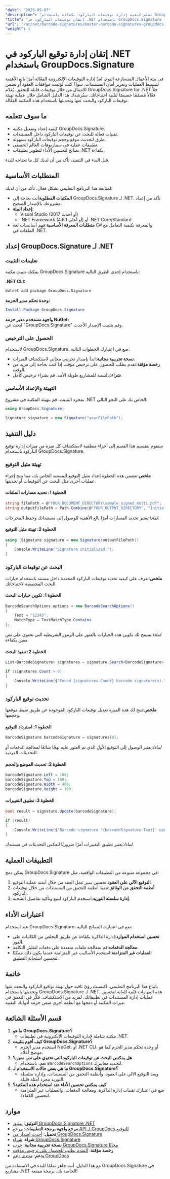 ```yaml
---
"date": "2025-05-07"
"description": "تعلم كيفية إدارة توقيعات الباركود بكفاءة باستخدام GroupDocs.Signature لـ .NET. يغطي هذا الدليل إعداد الباركود والبحث عنه وتحديثه في مستنداتك الرقمية."
"title": "إتقان توقيعات الباركود في .NET باستخدام GroupDocs.Signature - دليل شامل"
"url": "/ar/net/barcode-signatures/master-barcode-signatures-groupdocs-dotnet/"
"weight": 1
---
```


# إتقان إدارة توقيع الباركود في .NET باستخدام GroupDocs.Signature

في بيئة الأعمال المتسارعة اليوم، تُعدّ إدارة التوقيعات الإلكترونية الفعّالة أمرًا بالغ الأهمية لتبسيط العمليات وتعزيز أمان المستندات. سواءً كنت تُؤتمت موافقات العقود أو تضمن الامتثال من خلال توقيعات قابلة للتحقق، يُقدّم GroupDocs.Signature for .NET حلاًّ فعّالاً مُصمّمًا خصيصًا لتلبية احتياجاتك. سيُرشدك هذا الدليل الشامل خلال عملية تهيئة توقيعات الباركود والبحث عنها وتحديثها باستخدام هذه المكتبة الفعّالة.

## ما سوف تتعلمه
- كيفية إعداد وتفعيل مكتبة GroupDocs.Signature.
- تقنيات فعالة للبحث عن توقيعات الباركود داخل المستندات.
- طرق لتحديث موقع وحجم توقيعات الباركود بسهولة.
- تطبيقات عملية في سيناريوهات العالم الحقيقي.
- نصائح لتحسين الأداء لتطوير تطبيقات .NET بكفاءة.

قبل البدء في التنفيذ، تأكد من أن لديك كل ما تحتاجه للبدء.

## المتطلبات الأساسية
لمتابعة هذا البرنامج التعليمي بشكل فعال، تأكد من أن لديك:

- **المكتبات المطلوبة**أنت بحاجة إلى GroupDocs.Signature لـ .NET. تأكد من إعداد مشروعك بالإصدار الصحيح.
- **إعداد البيئة**:
  - Visual Studio (2017 أو أحدث)
  - .NET Framework (4.6.1 أو أعلى) أو .NET Core/Standard
- **متطلبات المعرفة الأساسية**:فهم أساسيات لغة C# والمعرفة بكيفية التعامل مع الملفات في .NET.

## إعداد GroupDocs.Signature لـ .NET

### تعليمات التثبيت
يمكنك تثبيت مكتبة GroupDocs.Signature باستخدام إحدى الطرق التالية:

**.NET CLI:**
```bash
dotnet add package GroupDocs.Signature
```

**وحدة تحكم مدير الحزمة:**
```powershell
Install-Package GroupDocs.Signature
```

**واجهة مستخدم مدير حزمة NuGet:**  
ابحث عن "GroupDocs.Signature" وقم بتثبيت الإصدار الأحدث.

### الحصول على الترخيص
لاستخدام GroupDocs.Signature، ضع في اعتبارك الخطوات التالية:

- **نسخة تجريبية مجانية**:ابدأ بإصدار تجريبي مجاني لاستكشاف الميزات.
- **رخصة مؤقتة**:تقدم بطلب للحصول على ترخيص مؤقت إذا كنت بحاجة إلى مزيد من الوقت.
- **شراء**:بالنسبة للمشاريع طويلة الأمد، قم بشراء ترخيص كامل.

### التهيئة والإعداد الأساسي
بمجرد التثبيت، قم بتهيئة المكتبة في مشروع .NET الخاص بك على النحو التالي:
```csharp
using GroupDocs.Signature;

Signature signature = new Signature("yourFilePath");
```

## دليل التنفيذ
سنقوم بتقسيم هذا القسم إلى أجزاء منطقية لاستكشاف كل ميزة من ميزات إدارة توقيع الباركود باستخدام GroupDocs.Signature.

### تهيئة مثيل التوقيع
**ملخص**:تتضمن هذه الخطوة إعداد مثيل التوقيع للمستند الخاص بك، مما يتيح إجراء عمليات أخرى مثل البحث عن التوقيعات أو تحديثها.

#### الخطوة 1: تحديد مسارات الملفات
```csharp
string filePath = @"YOUR_DOCUMENT_DIRECTORY\sample_signed_multi.pdf";
string outputFilePath = Path.Combine(@"YOUR_OUTPUT_DIRECTORY", "InitializeSignatureOutput.pdf");
```
*لماذا*:يعتبر تحديد المسارات أمرًا بالغ الأهمية للوصول إلى مستنداتك وحفظ المخرجات.

#### الخطوة 2: تهيئة مثيل التوقيع
```csharp
using (Signature signature = new Signature(outputFilePath))
{
    Console.WriteLine("Signature initialized.");
}
```

### البحث عن توقيعات الباركود
**ملخص**:تعرف على كيفية تحديد توقيعات الباركود المحددة داخل مستند باستخدام خيارات البحث المخصصة لاحتياجاتك.

#### الخطوة 1: تكوين خيارات البحث
```csharp
BarcodeSearchOptions options = new BarcodeSearchOptions()
{
    Text = "12345",
    MatchType = TextMatchType.Contains
};
```
*لماذا*:يسمح لك تكوين هذه الخيارات بالعثور على الرموز الشريطية التي تحتوي على نص معين بكفاءة.

#### الخطوة 2: تنفيذ البحث
```csharp
List<BarcodeSignature> signatures = signature.Search<BarcodeSignature>(options);

if (signatures.Count > 0)
{
    Console.WriteLine($"Found {signatures.Count} barcode signature(s).");
}
```

### تحديث توقيع الباركود
**ملخص**:تتيح لك هذه الميزة تعديل توقيعات الباركود الموجودة عن طريق ضبط موقعها وحجمها.

#### الخطوة 1: استرداد التوقيع
```csharp
BarcodeSignature barcodeSignature = signatures[0];
```
*لماذا*:يعتبر الوصول إلى التوقيع الأول الذي تم العثور عليه نهجًا شائعًا لمعالجة الدفعات أو التحديثات الفردية.

#### الخطوة 2: تحديث الموضع والحجم
```csharp
barcodeSignature.Left = 100;
barcodeSignature.Top = 100;
barcodeSignature.Width = 400;
barcodeSignature.Height = 100;
```

#### الخطوة 3: تطبيق التغييرات
```csharp
bool result = signature.Update(barcodeSignature);

if (result)
{
    Console.WriteLine($"Barcode signature '{barcodeSignature.Text}' updated.");
}
```
*لماذا*:يعتبر تطبيق التغييرات أمرًا ضروريًا لتعكس التحديثات في مستندك.

## التطبيقات العملية
يمكن دمج GroupDocs.Signature في مجموعة متنوعة من التطبيقات الواقعية، مثل:
1. **التوقيع الآلي على العقود**:تحسين سير عمل العقد من خلال أتمتة عملية التوقيع.
2. **أنظمة التحقق من الوثائق**:تنفيذ أنظمة للتحقق من المستندات من خلال توقيعات الباركود.
3. **إدارة سلسلة التوريد**:استخدم الباركود لتتبع وتأكيد تفاصيل الشحنة.

## اعتبارات الأداء
عند استخدام GroupDocs.Signature، ضع في اعتبارك النصائح التالية:
- **تحسين استخدام الموارد**:إدارة الذاكرة بكفاءة عن طريق التخلص من الكائنات على الفور.
- **معالجة الدفعات**:قم بمعالجة ملفات متعددة على دفعات لتقليل التكلفة.
- **العمليات غير المتزامنة**:استخدم الأساليب غير المتزامنة عندما يكون ذلك ممكنًا لتحسين استجابة التطبيق.

## خاتمة
باتباع هذا البرنامج التعليمي، اكتسبتَ رؤىً ثاقبة حول تهيئة تواقيع الباركود والبحث عنها وتحديثها باستخدام GroupDocs.Signature لـ .NET. هذه المهارات قيّمة للغاية لتحسين عمليات إدارة المستندات في تطبيقاتك. لمزيد من الاستكشاف، فكّر في التعمق في ميزات المكتبة أو دمجها مع أنظمة أخرى ضمن حزمة أدواتك التقنية.

## قسم الأسئلة الشائعة
1. **ما هو GroupDocs.Signature؟**
   - مكتبة شاملة لإدارة التوقيعات الإلكترونية في تطبيقات .NET.
2. **كيف أقوم بتثبيت GroupDocs.Signature؟**
   - استخدم مدير الحزم NuGet، أو .NET CLI، أو وحدة تحكم مدير الحزم كما هو موضح أعلاه.
3. **هل يمكنني البحث عن توقيعات الباركود التي تحتوي على نص معين؟**
   - نعم، باستخدام `BarcodeSearchOptions` لتحديد معاييرك.
4. **ما هي بعض حالات الاستخدام لـ GroupDocs.Signature؟**
   - ويعد التوقيع الآلي على العقود، وأنظمة التحقق من المستندات، وإدارة سلسلة التوريد مجرد أمثلة قليلة.
5. **كيف يمكنني تحسين الأداء عند استخدام هذه المكتبة؟**
   - ضع في اعتبارك تقنيات إدارة الذاكرة، ومعالجة الدفعات، والعمليات غير المتزامنة لتحسين الكفاءة.

## موارد
- **التوثيق**: [توثيق GroupDocs.Signature .NET](https://docs.groupdocs.com/signature/net/)
- **مرجع واجهة برمجة التطبيقات**: [مرجع API لـ GroupDocs للتوقيع](https://reference.groupdocs.com/signature/net/)
- **تحميل**: [أحدث إصدار من GroupDocs.Signature](https://releases.groupdocs.com/signature/net/)
- **شراء**: [شراء GroupDocs.Signature](https://purchase.groupdocs.com/buy)
- **نسخة تجريبية مجانية**: [جرب GroupDocs.Signature مجانًا](https://releases.groupdocs.com/signature/net/)
- **رخصة مؤقتة**: [التقدم بطلب للحصول على ترخيص مؤقت](https://purchase.groupdocs.com/temporary-license/)
- **يدعم**: [منتدى دعم GroupDocs](https://forum.groupdocs.com/c/signature/)

مع هذا الدليل، أنت جاهز تمامًا للبدء في الاستفادة من GroupDocs.Signature في مشاريع .NET الخاصة بك. برمجة ممتعة!